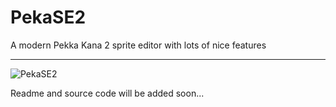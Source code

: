 # PekaSE2
A modern Pekka Kana 2 sprite editor with lots of nice features

---

![PekaSE2](https://i.imgur.com/bB5sSmb.png)

Readme and source code will be added soon...
